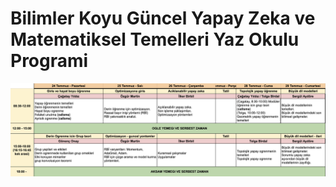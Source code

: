 # Bilimler Koyu Güncel Yapay Zeka ve Matematiksel Temelleri Yaz Okulu Programi

![takvim](takvim.png "Takvim")


